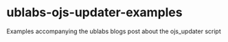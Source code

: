 # ublabs-ojs-updater-examples
Examples accompanying the ublabs blogs post about the ojs_updater script
